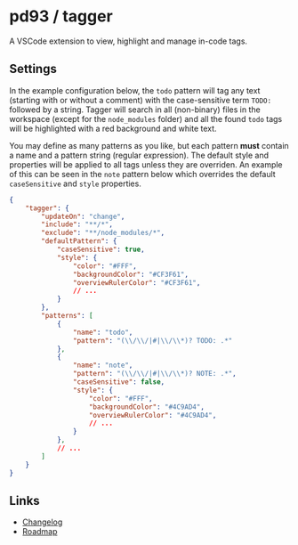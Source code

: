 # pd93 / tagger

A VSCode extension to view, highlight and manage in-code tags.

## Settings

In the example configuration below, the `todo` pattern will tag any text (starting with or without a comment) with the case-sensitive term `TODO:` followed by a string. Tagger will search in all (non-binary) files in the workspace (except for the `node_modules` folder) and all the found `todo` tags will be highlighted with a red background and white text.

You may define as many patterns as you like, but each pattern **must** contain a name and a pattern string (regular expression). The default style and properties will be applied to all tags unless they are overriden. An example of this can be seen in the `note` pattern below which overrides the default `caseSensitive` and `style` properties.

```json
{
    "tagger": {
        "updateOn": "change",
        "include": "**/*",
        "exclude": "**/node_modules/*",
        "defaultPattern": {
            "caseSensitive": true,
            "style": {
                "color": "#FFF",
                "backgroundColor": "#CF3F61",
                "overviewRulerColor": "#CF3F61",
                // ...
            }
        },
        "patterns": [
            {   
                "name": "todo",
                "pattern": "(\\/\\/|#|\\/\\*)? TODO: .*"
            },
            {   
                "name": "note",
                "pattern": "(\\/\\/|#|\\/\\*)? NOTE: .*",
                "caseSensitive": false,
                "style": {
                    "color": "#FFF",
                    "backgroundColor": "#4C9AD4",
                    "overviewRulerColor": "#4C9AD4",
                    // ...
                }
            },
            // ...
        ]
    }
}
```

## Links

- [Changelog](./CHANGELOG.md)
- [Roadmap](./ROADMAP.md)
